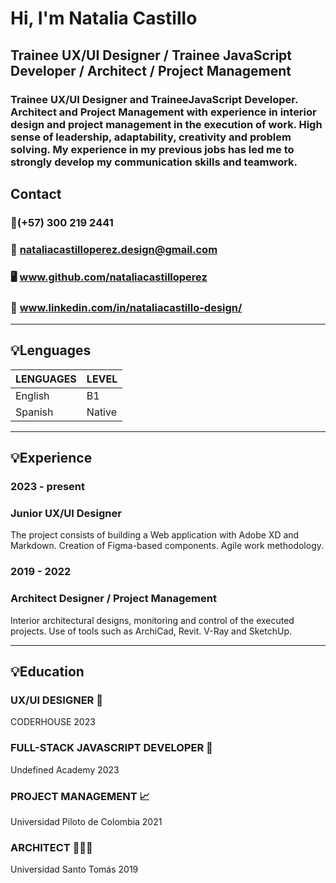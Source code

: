 # Hi, I'm Natalia Castillo
## Trainee UX/UI Designer / Trainee JavaScript Developer / Architect / Project Management 
### Trainee UX/UI Designer and TraineeJavaScript Developer. Architect and Project Management with experience in interior design and project management in the execution of work. High sense of leadership, adaptability, creativity and problem solving. My experience in my previous jobs has led me to strongly develop my communication skills and teamwork.

## Contact
### 📱(+57) 300 219 2441
### 📩 nataliacastilloperez.design@gmail.com
### 🖥️ www.github.com/nataliacastilloperez
### 📄 www.linkedin.com/in/nataliacastillo-design/
________________
## 💡Lenguages
| LENGUAGES | LEVEL |
| ------ | ------ |
| English | B1 |
| Spanish | Native |
________________
## 💡Experience 
### 2023 - present
### Junior UX/UI Designer 
The project consists of building a Web application with Adobe XD and Markdown. Creation of Figma-based components. Agile work methodology.

### 2019 - 2022
### Architect Designer / Project Management
Interior architectural designs, monitoring and control of the executed projects. Use of tools such as ArchiCad, Revit. V-Ray and SketchUp.
________________
## 💡Education
### UX/UI DESIGNER 🧮
CODERHOUSE
2023

### FULL-STACK JAVASCRIPT DEVELOPER 🔗
Undefined Academy
2023

### PROJECT MANAGEMENT 📈
Universidad Piloto de Colombia
2021

### ARCHITECT 👷🏼‍♀️
Universidad Santo Tomás
2019